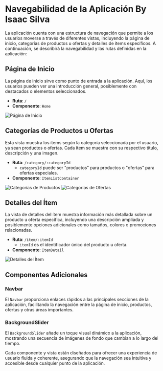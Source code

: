 # Navegabilidad de la Aplicación By Isaac Silva

La aplicación cuenta con una estructura de navegación que permite a los usuarios moverse a través de diferentes vistas, incluyendo la página de inicio, categorías de productos u ofertas y detalles de ítems específicos. A continuación, se describirá la navegabilidad y las rutas definidas en la aplicación:

## Página de Inicio

La página de inicio sirve como punto de entrada a la aplicación. Aquí, los usuarios pueden ver una introducción general, posiblemente con destacados o elementos seleccionados.

- **Ruta**: `/`
- **Componente**: `Home`

![Página de Inicio](/public/Screenshot%202024-02-24%20at%2012.08.57 AM.png)

## Categorías de Productos u Ofertas

Esta vista muestra los ítems según la categoría seleccionada por el usuario, ya sean productos o ofertas. Cada ítem se muestra con su respectivo título, descripción y una imagen.

- **Ruta**: `/category/:categoryId`
    - `categoryId` puede ser "productos" para productos o "ofertas" para ofertas especiales.
- **Componente**: `ItemListContainer`

![Categorías de Productos](/public/Screenshot%202024-02-24%20at%2012.09.13 AM.png)
![Categorías de Ofertas](/public/Screenshot%202024-02-24%20at%2012.09.18 AM.png)

## Detalles del Ítem

La vista de detalles del ítem muestra información más detallada sobre un producto u oferta específica, incluyendo una descripción ampliada y posiblemente opciones adicionales como tamaños, colores o promociones relacionadas.

- **Ruta**: `/item/:itemId`
    - `itemId` es el identificador único del producto u oferta.
- **Componente**: `ItemDetail`

![Detalles del Ítem](/public/Screenshot%202024-02-24%20at%2012.09.24 AM.png)

## Componentes Adicionales

### Navbar

El `Navbar` proporciona enlaces rápidos a las principales secciones de la aplicación, facilitando la navegación entre la página de inicio, productos, ofertas y otras áreas importantes.

### BackgroundSlider

El `BackgroundSlider` añade un toque visual dinámico a la aplicación, mostrando una secuencia de imágenes de fondo que cambian a lo largo del tiempo.

Cada componente y vista están diseñados para ofrecer una experiencia de usuario fluida y coherente, asegurando que la navegación sea intuitiva y accesible desde cualquier punto de la aplicación.